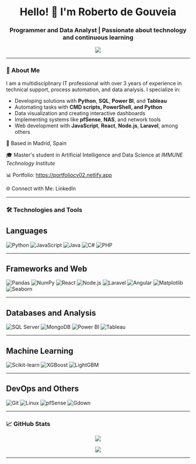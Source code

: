 <h1 align="center">Hello! 👋 I'm Roberto de Gouveia</h1>
<h3 align="center">Programmer and Data Analyst | Passionate about technology and continuous learning</h3>

<p align="center">
  <img src="https://readme-typing-svg.herokuapp.com?font=Fira+Code&size=22&pause=1000&center=true&vCenter=true&width=435&lines=Data+Analyst;Fullstack+Developer;Passionate+about+AI+and+Automation;Always+learning+and+creating" />
</p>

---

### 🚀 About Me

I am a multidisciplinary IT professional with over 3 years of experience in technical support, process automation, and data analysis. I specialize in:

- Developing solutions with **Python**, **SQL**, **Power BI**, and **Tableau**
- Automating tasks with **CMD scripts, PowerShell, and Python**
- Data visualization and creating interactive dashboards
- Implementing systems like **pfSense**, **NAS**, and network tools
- Web development with **JavaScript**, **React**, **Node.js**, **Laravel**, among others

📍 Based in Madrid, Spain

🎓 Master's student in Artificial Intelligence and Data Science at *IMMUNE Technology Institute*

📊 Portfolio: https://portfoliocv02.netlify.app

🌐 Connect with Me: LinkedIn


---

### 🛠️ Technologies and Tools

## Languages

![Python](https://img.shields.io/badge/Python-3776AB?style=for-the-badge&logo=python&logoColor=white)
![JavaScript](https://img.shields.io/badge/JavaScript-F7DF1E?style=for-the-badge&logo=javascript&logoColor=black)
![Java](https://img.shields.io/badge/Java-007396?style=for-the-badge&logo=java&logoColor=white)
![C#](https://img.shields.io/badge/C%23-239120?style=for-the-badge&logo=c-sharp&logoColor=white)
![PHP](https://img.shields.io/badge/PHP-777BB4?style=for-the-badge&logo=php&logoColor=white)

---

## Frameworks and Web

![Pandas](https://img.shields.io/badge/Pandas-150458?style=for-the-badge&logo=pandas&logoColor=white)
![NumPy](https://img.shields.io/badge/NumPy-013243?style=for-the-badge&logo=numpy&logoColor=white)
![React](https://img.shields.io/badge/React-61DAFB?style=for-the-badge&logo=react&logoColor=black)
![Node.js](https://img.shields.io/badge/Node.js-339933?style=for-the-badge&logo=node.js&logoColor=white)
![Laravel](https://img.shields.io/badge/Laravel-FF2D20?style=for-the-badge&logo=laravel&logoColor=white)
![Angular](https://img.shields.io/badge/Angular-DD0031?style=for-the-badge&logo=angular&logoColor=white)
![Matplotlib](https://img.shields.io/badge/Matplotlib-3B4A8B?style=for-the-badge&logo=matplotlib&logoColor=white)
![Seaborn](https://img.shields.io/badge/Seaborn-76B900?style=for-the-badge&logo=seaborn&logoColor=white)


---

## Databases and Analysis

![SQL Server](https://img.shields.io/badge/SQL_Server-CC2927?style=for-the-badge&logo=microsoft-sql-server&logoColor=white)
![MongoDB](https://img.shields.io/badge/MongoDB-47A248?style=for-the-badge&logo=mongodb&logoColor=white)
![Power BI](https://img.shields.io/badge/Power_BI-F2C811?style=for-the-badge&logo=power-bi&logoColor=black)
![Tableau](https://img.shields.io/badge/Tableau-E97627?style=for-the-badge&logo=tableau&logoColor=white)

---

## Machine Learning

![Scikit-learn](https://img.shields.io/badge/scikit--learn-F7931E?style=for-the-badge&logo=scikit-learn&logoColor=white)
![XGBoost](https://img.shields.io/badge/XGBoost-005FE4?style=for-the-badge&logo=xgboost&logoColor=white)
![LightGBM](https://img.shields.io/badge/LightGBM-9ACD32?style=for-the-badge&logo=lightgbm&logoColor=black)

---

## DevOps and Others

![Git](https://img.shields.io/badge/Git-F05032?style=for-the-badge&logo=git&logoColor=white)
![Linux](https://img.shields.io/badge/Linux-FCC624?style=for-the-badge&logo=linux&logoColor=black)
![pfSense](https://img.shields.io/badge/pfSense-2196F3?style=for-the-badge&logo=pfsense&logoColor=white)
![Gdown](https://img.shields.io/badge/Gdown-FFB63A?style=for-the-badge&logo=python&logoColor=black)


---

### 📈 GitHub Stats

<p align="center">
  <img src="https://github-readme-stats.vercel.app/api?username=Skorpion02&show_icons=true&theme=radical" />
</p>

<p align="center">
  <img src="https://github-readme-stats.vercel.app/api/top-langs/?username=Skorpion02&layout=compact&theme=radical" />
</p>

---
